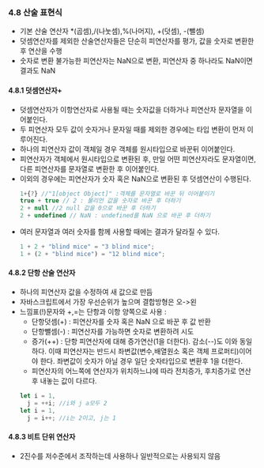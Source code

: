 ### 4.8 산술 표현식

- 기본 산술 연산자 \*(곱셈),/(나눗셈),%(나머지), +(덧셈), -(뺄셈)
- 덧셈연산자를 제외한 산술연산자들은 단순히 피연산자를 평가, 값을 숫자로 변환한 후 연산을 수행
- 숫자로 변환 불가능한 피연산자는 NaN으로 변환, 피연산자 중 하나라도 NaN이면 결과도 NaN<br>

#### 4.8.1 덧셈연산자+

- 덧셈연산자가 이항연산자로 사용될 때는 숫자값을 더하거나 피연산자 문자열을 이어붙인다.
- 두 피연산자 모두 값이 숫자거나 문자일 때를 제외한 경우에는 타입 변환이 먼저 이루어진다.
- 하나의 피연산자 값이 객체일 경우 객체를 원시타입으로 바꾼뒤 이어붙인다.
- 피연산자가 객체에서 원시타입으로 변환된 후, 만일 어떤 피연산자라도 문자열이면, 다른 피연산자를 문자열로 변환한 후 이어붙인다.
- 이외의 경우에는 피연산자가 숫자 혹은 NaN으로 변환된 후 덧셈연산이 수행된다.<br>
  ```js
  1+{?} //"1[object Object]" :객체를 문자열로 바꾼 뒤 이어붙이기
  true + true // 2 : 불리언 값을 숫자로 바꾼 후 더하기
  2 + null //2 null 값을 0으로 바꾼 후 더하기
  2 + undefined // NaN : undefined를 NaN 으로 바꾼 후 더하기
  ```
- 여러 문자열과 여러 숫자를 함께 사용할 때에는 결과가 달라질 수 있다.
  ```js
  1 + 2 + "blind mice" = "3 blind mice";
  1 + (2 + "blind mice") = "12 blind mice";
  ```

#### 4.8.2 단항 산술 연산자

- 하나의 피연산자 값을 수정하여 새 값으로 만듬
- 자바스크립트에서 가장 우선순위가 높으며 결합방형은 오->왼
- 느낌표(!)문자와 +,=는 단항과 이항 양쪽으로 사용 :
  - 단항덧셈(+) : 피연산자를 숫자 혹은 NaN 으로 바꾼 후 값 반환
  - 단항뺄셈(-) : 피연산자를 가능하면 숫자로 변환하려 시도
  - 증가(++) : 단항 피연산자에 대해 증가연산(1을 더한다). 감소(--)도 이와 동일하다.
    이때 피연산자는 반드시 좌변값(변수,배열원소 혹은 객체 프로퍼티)이어야 한다. 좌변값이 숫자가 아닐 경우 일단 숫자타입으로 변환후 1을 더한다.
  - 피연산자의 어느쪽에 연산자가 위치하느냐에 따라 전치증가, 후치증가로 연산 후 내놓는 값이 다르다.
  ```js
  let i = 1,
    j = ++i; //i와 j a모두 2
  let i = 1,
    j = i++; //i는 2이고, j는 1
  ```

#### 4.8.3 비트 단위 연산자

- 2진수를 저수준에서 조작하는데 사용하나 일반적으로는 사용되지 않음

